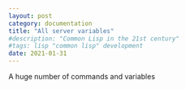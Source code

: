 ```yaml
---
layout: post
category: documentation
title: "All server variables"
#description: "Common Lisp in the 21st century"
#tags: lisp "common lisp" development
date: 2021-01-31
---
```


A huge number of commands and variables

